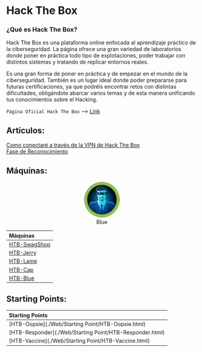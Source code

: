 # Hack The Box

### ¿Qué es Hack The Box?
Hack The Box es una plataforma online enfocada al aprendizaje práctico de la ciberseguridad. La página ofrece una gran
variedad de laboratorios donde poner en práctica todo tipo de explotaciones, poder trabajar con distintos sistemas
y tratando de replicar entornos reales.

Es una gran forma de poner en práctica y de empezar en el mundo de la ciberseguridad. También es un lugar ideal donde
poder prepararse para futuras certificaciones, ya que podréis encontrar retos con distintas dificultades, obligándote
abarcar varios temas y de esta manera unificando tus conocimientos sobre el Hacking.

`Página Oficial Hack The Box` --> [Link](https://www.hackthebox.com/)

## Artículos:
[Como conectaré a través de la VPN de Hack The Box](./Articulos/Como_conectarse_a_HTB.html)  
[Fase de Reconocimiento](./Articulos/Fase_de_reconocimiento-HTB.html)  

## Máquinas:

<center><img src="../assets/images/BlueButton.png" ...></center>
<center>Blue</center>




|**Máquinas**                                          |
|:-----------------------------------------------------|
|[HTB-SwagShop](./Web/Maquinas-HTB/HTB-SwagShop.html)  |
|[HTB-Jerry](./Web/Maquinas-HTB/HTB-Jerry.html)        |
|[HTB-Lame](./Web/Maquinas-HTB/HTB-Lame.html)          |
|[HTB-Cap](./Web/Maquinas-HTB/HTB-Cap.html)            |                                                      
|[HTB-Blue](./Web/Maquinas-HTB/HTB-Blue.html)          |                                                        
  
## Starting Points:

|**Starting Points**                                      |
|:--------------------------------------------------------|
|[HTB-Oopsie](./Web/Starting Point/HTB-Oopsie.html)       |
|[HTB-Responder](./Web/Starting Point/HTB-Responder.html) |
|[HTB-Vaccine](./Web/Starting Point/HTB-Vaccine.html)     |
 
 

  
